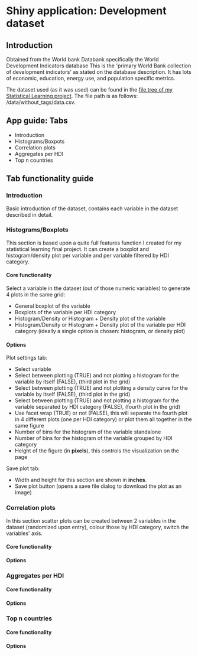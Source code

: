 # Shiny application: Development dataset

## Introduction

Obtained from the World bank Databank specifically the World Development Indicators database This is the 'primary World Bank collection of development indicators' as stated on the database description. It has lots of economic, education, energy use, and population specific metrics.

The dataset used (as it was used) can be found in the [file tree of my Statistical Learning project](https://github.com/dreth/UC3MStatisticalLearning/tree/main/data). The file path is as follows: /data/without_tags/data.csv.

## App guide: Tabs

- Introduction
- Histograms/Boxpots
- Correlation plots
- Aggregates per HDI
- Top n countries

## Tab functionality guide

### Introduction

Basic introduction of the dataset, contains each variable in the dataset described in detail.

### Histograms/Boxplots

This section is based upon a quite full features function I created for my statistical learning final project. It can create a boxplot and histogram/density plot per variable and per variable filtered by HDI category.

#### Core functionality

Select a variable in the dataset (out of those numeric variables) to generate 4 plots in the same grid:

- General boxplot of the variable
- Boxplots of the variable per HDI category
- Histogram/Density or Histogram + Density plot of the variable
- Histogram/Density or Histogram + Density plot of the variable per HDI category (ideally a single option is chosen: histogram, or density plot)

#### Options

Plot settings tab:

- Select variable
- Select between plotting (TRUE) and not plotting a histogram for the variable by itself (FALSE), (third plot in the grid)
- Select between plotting (TRUE) and not plotting a density curve for the variable by itself (FALSE), (third plot in the grid)
- Select between plotting (TRUE) and not plotting a histogram for the variable separated by HDI category (FALSE), (fourth plot in the grid)
- Use facet wrap (TRUE) or not (FALSE), this will separate the fourth plot in 4 different plots (one per HDI category) or plot them all together in the same figure
- Number of bins for the histogram of the variable standalone
- Number of bins for the histogram of the variable grouped by HDI category
- Height of the figure (in **pixels**), this controls the visualization on the page

Save plot tab:

- Width and height for this section are shown in **inches**.
- Save plot button (opens a save file dialog to download the plot as an image)

### Correlation plots

In this section scatter plots can be created between 2 variables in the dataset (randomized upon entry), colour those by HDI category, switch the variables' axis.

#### Core functionality

#### Options

### Aggregates per HDI

#### Core functionality

#### Options

### Top n countries

#### Core functionality

#### Options

